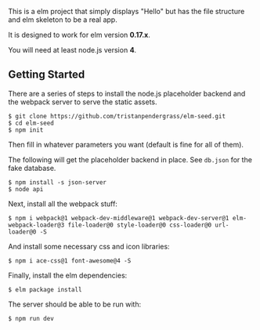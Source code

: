 This is a elm project that simply displays "Hello" but has the file structure and elm skeleton to be a real app.

It is designed to work for elm version **0.17.x**.

You will need at least node.js version **4**.

## Getting Started

There are a series of steps to install the node.js placeholder backend and the webpack server to serve the static assets.

```
$ git clone https://github.com/tristanpendergrass/elm-seed.git
$ cd elm-seed
$ npm init
```

Then fill in whatever parameters you want (default is fine for all of them).

The following will get the placeholder backend in place. See `db.json` for the fake database.

```
$ npm install -s json-server
$ node api
```

Next, install all the webpack stuff:

```
$ npm i webpack@1 webpack-dev-middleware@1 webpack-dev-server@1 elm-webpack-loader@3 file-loader@0 style-loader@0 css-loader@0 url-loader@0 -S
```

And install some necessary css and icon libraries:

```
$ npm i ace-css@1 font-awesome@4 -S
```

Finally, install the elm dependencies:

```
$ elm package install
```

The server should be able to be run with:

```
$ npm run dev
```
